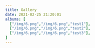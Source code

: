 ```yaml
---
title: Gallery
date: 2021-02-25 21:20:01
albums: [
  ["/img/6.png","/img/6.png","test1"],
  ["/img/6.png","/img/6.png","test2"],
  ["/img/6.png","/img/6.png","test3"],
]
---
```



